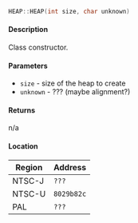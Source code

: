 ```c
HEAP::HEAP(int size, char unknown)
```

#### Description

Class constructor.

#### Parameters
  - `size` - size of the heap to create
  - `unknown` - ??? (maybe alignment?)

#### Returns

n/a

#### Location

| Region      | Address      |
| ----------- | ------------ |
| NTSC-J      | `???`        |
| NTSC-U      | `8029b82c`   |
| PAL         | `???`        |